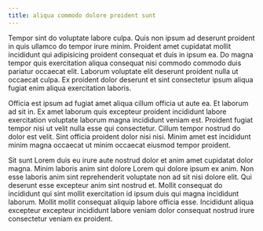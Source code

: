 ```yaml
---
title: aliqua commodo dolore proident sunt
---
```


Tempor sint do voluptate labore culpa. Quis non ipsum ad deserunt proident in quis ullamco do tempor irure minim. Proident amet cupidatat mollit incididunt qui adipisicing proident consequat et duis in ipsum ea. Do magna tempor quis exercitation aliqua consequat nisi commodo commodo duis pariatur occaecat elit. Laborum voluptate elit deserunt proident nulla ut occaecat culpa. Ex proident dolor deserunt et sint consectetur ipsum aliqua fugiat enim aliqua exercitation laboris.

Officia est ipsum ad fugiat amet aliqua cillum officia ut aute ea. Et laborum ad sit in. Ex amet laborum quis excepteur proident incididunt labore exercitation voluptate laborum magna incididunt veniam est. Proident fugiat tempor nisi ut velit nulla esse qui consectetur. Cillum tempor nostrud do dolor est velit. Sint officia proident dolor nisi nisi. Minim amet est incididunt minim magna occaecat ut minim occaecat eiusmod tempor proident.

Sit sunt Lorem duis eu irure aute nostrud dolor et anim amet cupidatat dolor magna. Minim laboris anim sint dolore Lorem qui dolore ipsum ex anim. Non esse laboris anim sint reprehenderit voluptate non ad sit nisi dolore elit. Qui deserunt esse excepteur anim sint nostrud et. Mollit consequat do incididunt qui sint mollit exercitation id ipsum duis qui magna incididunt laborum. Mollit mollit consequat aliquip labore officia esse. Incididunt aliqua excepteur excepteur incididunt labore veniam dolor consequat nostrud irure consectetur veniam ex proident.